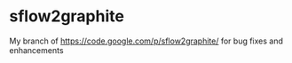 sflow2graphite
==============

My branch of https://code.google.com/p/sflow2graphite/ for bug fixes and enhancements
